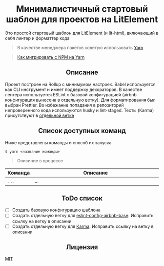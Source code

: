 <h1 align="center">Минималистичный стартовый шаблон для проектов на LitElement</h1>

Это простой стартовый шаблон для LitElement (и lit-html), включающий в себя линтер и форматтер кода

> В качестве менеджера пакетов советую использовать [Yarn](https://yarnpkg.com)

> [Как мигрировать с NPM на Yarn](https://yarnpkg.com/docs/migrating-from-npm)

<h2 align="center">Описание</h2>

Проект построен на Rollup с минимумом настроек. Babel используется как CLI инструмент и имеет поддержку декораторов. В качестве лентера используется ESLint с базовой конфигурацией (airbnb конфигурация вынесена в [отдельную ветку](/)). Для форматирования был выбран Prettier. Во избежание попадания в репозиторий непроверенного кода используются husky и lint-staged. Тесты (Karma) присутствуют в [отдельной ветке](/)

<h2 align="center">Список доступных команд</h2>

Ниже представлены команды и способ их запуска

```
$ yarn <название команды>
```

> Описиние в процессе

<table>
  <thead>
    <tr>
      <th>Команда</th>
      <th width="100%">Описание</th>
    </tr>
  </thead>
  <tbody>
    <tr>
      <td>
        <code>...</code>
      </td>
      <td>...</td>
    </tr>
  </tbody>
</table>

<h2 align="center">ToDo список</h2>

- [ ] Создать базовую конфигурацию шаблона
- [ ] Создать отдельную ветку для [eslint-config-airbnb-base](https://github.com/airbnb/javascript/tree/master/packages/eslint-config-airbnb). Исправить ссылку на ветку в описании
- [ ] Создать отдельную ветку для [Karma](https://github.com/karma-runner/karma). Исправить ссылку на ветку в описании

<h2 align="center">Лицензия</h2>

[MIT](/LICENSE)
